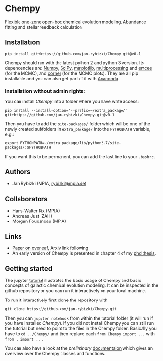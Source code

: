 # Chempy
Flexible one-zone open-box chemical evolution modeling. Abundance fitting and stellar feedback calculation

## Installation

```
pip install git+https://github.com/jan-rybizki/Chempy.git@v0.1
```
Chempy should run with the latest python 2 and python 3 version.
Its dependencies are: [Numpy](http://numpy.scipy.org/), [SciPy](http://www.scipy.org/), [matplotlib](http://matplotlib.sourceforge.net/), [multiprocessing](https://docs.python.org/2/library/multiprocessing.html#module-multiprocessing) and [emcee](http://dan.iel.fm/emcee/current/) (for the MCMC), and [corner](http://corner.readthedocs.io/en/latest/) (for the MCMC plots). They are all pip installable and you can also get part of it with [Anaconda](https://www.continuum.io/downloads).

### Installation without admin rights:
You can install *Chempy* into a folder where you have write access:
```
pip install --install-option='--prefix=~/extra_package/' git+https://github.com/jan-rybizki/Chempy.git@v0.1
```
Then you have to add the `site-packages/` folder which will be one of the newly created subfolders in `extra_package/` into the ```PYTHONPATH``` variable, e.g.:
```
export PYTHONPATH=~/extra_package/lib/python2.7/site-packages/:$PYTHONPATH
```
If you want this to be permanent, you can add the last line to your `.bashrc`.


## Authors
- Jan Rybizki (MPIA, rybizki@mpia.de)

## Collaborators
- Hans-Walter Rix (MPIA)
- Andreas Just (ZAH)
- Morgan Fouesneau (MPIA)

## Links
- [Paper on overleaf](https://www.overleaf.com/read/jypbdqqqrdnp), Arxiv link following
- An early version of Chempy is presented in chapter 4 of my [phd thesis](http://nbn-resolving.de/urn:nbn:de:bsz:16-heidok-199349).

## Getting started
The jupyter [tutorial](https://github.com/jan-rybizki/Chempy/tree/master/tutorials) illustrates the basic usage of Chempy and basic concepts of galactic chemical evolution modeling. It can be inspected in the github repository or you can run it interactively on your local machine.

To run it interactively first clone the repository with
```
git clone https://github.com/jan-rybizki/Chempy.git
```
Then you can ```jupyter notebook``` from within the tutorial folder (it will run if you have installed *Chempy*). 
If you did not install Chempy you can still run the tutorial but need to point to the files in the Chempy folder. Basically you have to ```cd ../Chempy/``` and then replace each ```from Chempy import ...``` with ```from . import ...```.

You can also have a look at the *preliminary* [documentaion](http://www.mpia.de/homes/rybizki/html/index.html) which gives an overview over the Chempy classes and functions.
